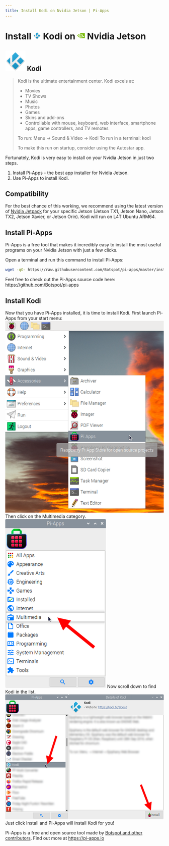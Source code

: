 ```yaml
---
title: Install Kodi on Nvidia Jetson | Pi-Apps
---
```

<div class="simple-install-content content">

# Install <img src="/img/app-icons/Kodi/icon-64.png" height=24> Kodi on <img src=/img/other-icons/nvidia-icon.svg height=24> Nvidia Jetson

## <img src="/img/app-icons/Kodi/icon-64.png"> Kodi
> Kodi is the ultimate entertainment center.
> Kodi excels at:
> - Movies
> - TV Shows
> - Music
> - Photos
> - Games
> - Skins and add-ons
> - Controllable with mouse, keyboard, web interface, smartphone apps, game controllers, and TV remotes
> 
> To run: Menu -> Sound & Video -> Kodi
> To run in a terminal: kodi
> 
> To make this run on startup, consider using the Autostar app.

Fortunately, Kodi is very easy to install on your Nvidia Jetson in just two steps.
1. Install Pi-Apps - the best app installer for Nvidia Jetson.
2. Use Pi-Apps to install Kodi.
</div>
<div class="simple-install-content content">

## Compatibility
For the best chance of this working, we recommend using the latest version of [Nvidia Jetpack](https://developer.nvidia.com/embedded/jetpack-archive) for your specific Jetson (Jetson TX1, Jetson Nano, Jetson TX2, Jetson Xavier, or Jetson Orin).
Kodi will run on L4T Ubuntu ARM64.
</div>
<div class="simple-install-content content">

## Install Pi-Apps

Pi-Apps is a free tool that makes it incredibly easy to install the most useful programs on your Nvidia Jetson with just a few clicks.

Open a terminal and run this command to install Pi-Apps:
```bash
wget -qO- https://raw.githubusercontent.com/Botspot/pi-apps/master/install | bash
```
Feel free to check out the Pi-Apps source code here: https://github.com/Botspot/pi-apps
</div>
<div class="simple-install-content content">

## Install Kodi

Now that you have Pi-Apps installed, it is time to install Kodi.
First launch Pi-Apps from your start menu:
<img src="/img/start-menu.png">
Then click on the Multimedia category.
<img src="/img/category-selections/Multimedia.png">
Now scroll down to find Kodi in the list.
<img src="/img/app-icons/Kodi/app-selection.png">
Just click Install and Pi-Apps will install Kodi for you!
</div>
<div class="simple-install-content content">

Pi-Apps is a free and open source tool made by [Botspot and other contributors](/about/#contributors). Find out more at https://pi-apps.io
</div>
